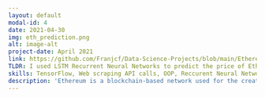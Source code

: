 ```yaml
---
layout: default
modal-id: 4
date: 2021-04-30
img: eth_prediction.png
alt: image-alt
project-date: April 2021
link: https://github.com/Franjcf/Data-Science-Projects/blob/main/Ethereum_price_prediction/ETH_prediction.ipynb
TLDR: I used LSTM Recurrent Neural Networks to predict the price of Ethereum as a function of previous prices and Reddit comments. I conclude that creating an algorithm that will make you a billionaire is harder than it looks. 
skills: TensorFlow, Web scraping API calls, OOP, Reccurent Neural Networks, LSTM, Time-series prediction.
description: 'Ethereum is a blockchain-based network used for the creation and execution of smart contracts. These special contracts can be used for a wide range of applications:  from confirming basic cryptocurrency transactions (lending, payments, ext), the creation on Non-Fungible Tokens, to the implementation of Decentralized Finance networks. Unfortunately, this network is mostly known for the ample speculation related to its native cryptocurrency, Ether. This has led to wide swings in its price and high volatility. In this project I use Long short-term memory (LSTM) Recurrent Neural Networks (RNN) to try and predict the price of Ether as a function of previous prices and sentiment analysis based on crowd sentiment on Reddit (a social media platform). The use of LSTMs allows for the neural network to maintain a memory of relevant past events in an effort to increase prediction accuracy.' 
---
```


